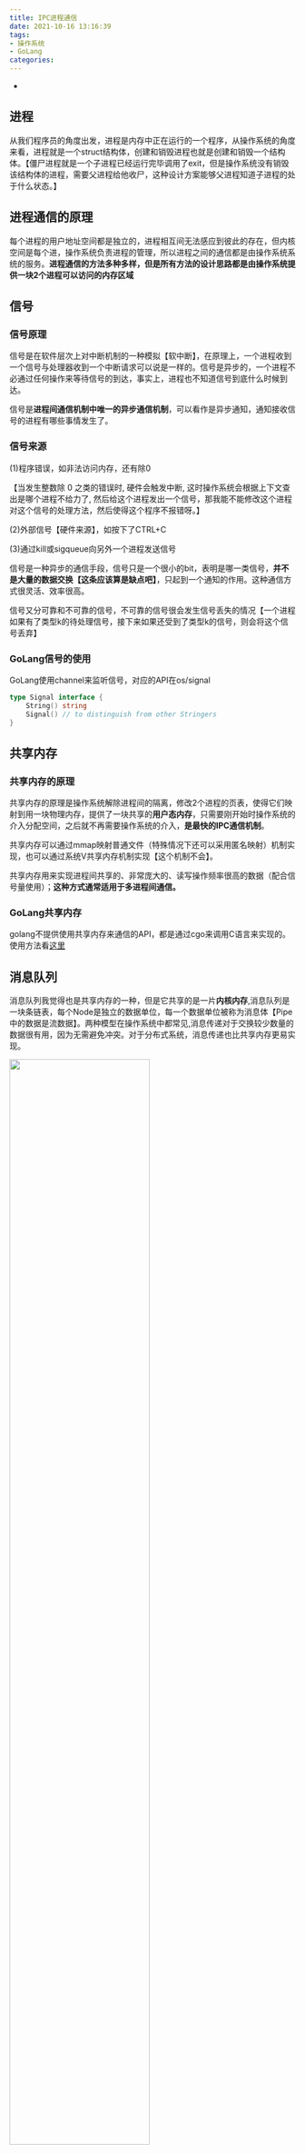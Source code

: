 ```yaml
---
title: IPC进程通信
date: 2021-10-16 13:16:39
tags:
- 操作系统
- GoLang
categories:
---
```

-
<!-- more -->

## 进程

从我们程序员的角度出发，进程是内存中正在运行的一个程序，从操作系统的角度来看，进程就是一个struct结构体，创建和销毁进程也就是创建和销毁一个结构体。【僵尸进程就是一个子进程已经运行完毕调用了exit，但是操作系统没有销毁该结构体的进程，需要父进程给他收尸，这种设计方案能够父进程知道子进程的处于什么状态。】

## 进程通信的原理

每个进程的用户地址空间都是独立的，进程相互间无法感应到彼此的存在，但内核空间是每个进，操作系统负责进程的管理，所以进程之间的通信都是由操作系统系统的服务。**进程通信的方法多种多样，但是所有方法的设计思路都是由操作系统提供一块2个进程可以访问的内存区域**

## 信号

### 信号原理

信号是在软件层次上对中断机制的一种模拟【软中断】，在原理上，一个进程收到一个信号与处理器收到一个中断请求可以说是一样的。信号是异步的，一个进程不必通过任何操作来等待信号的到达，事实上，进程也不知道信号到底什么时候到达。

信号是**进程间通信机制中唯一的异步通信机制**，可以看作是异步通知，通知接收信号的进程有哪些事情发生了。

### 信号来源

(1)程序错误，如非法访问内存，还有除0

【当发生整数除 0 之类的错误时, 硬件会触发中断, 这时操作系统会根据上下文查出是哪个进程不给力了, 然后给这个进程发出一个信号，那我能不能修改这个进程对这个信号的处理方法，然后使得这个程序不报错呀。】

(2)外部信号【硬件来源】，如按下了CTRL+C

(3)通过kill或sigqueue向另外一个进程发送信号





信号是一种异步的通信手段，信号只是一个很小的bit，表明是哪一类信号，**并不是大量的数据交换【这条应该算是缺点吧】**，只起到一个通知的作用。这种通信方式很灵活、效率很高。

信号又分可靠和不可靠的信号，不可靠的信号很会发生信号丢失的情况【一个进程如果有了类型k的待处理信号，接下来如果还受到了类型k的信号，则会将这个信号丢弃】

### GoLang信号的使用

GoLang使用channel来监听信号，对应的API在os/signal

```go
type Signal interface {
	String() string
	Signal() // to distinguish from other Stringers
}
```

## 共享内存

### 共享内存的原理

共享内存的原理是操作系统解除进程间的隔离，修改2个进程的页表，使得它们映射到用一块物理内存，提供了一块共享的**用户态内存**，只需要刚开始时操作系统的介入分配空间，之后就不再需要操作系统的介入，**是最快的IPC通信机制**。

共享内存可以通过mmap映射普通文件（特殊情况下还可以采用匿名映射）机制实现，也可以通过系统V共享内存机制实现【这个机制不会】。

共享内存用来实现进程间共享的、非常庞大的、读写操作频率很高的数据（配合信号量使用）；**这种方式通常适用于多进程间通信。**



### GoLang共享内存

golang不提供使用共享内存来通信的API，都是通过cgo来调用C语言来实现的。使用方法看[这里](https://studygolang.com/articles/10203)

## 消息队列

消息队列我觉得也是共享内存的一种，但是它共享的是一片**内核内存**,消息队列是一块条链表，每个Node是独立的数据单位，每一个数据单位被称为消息体【Pipe中的数据是流数据】。两种模型在操作系统中都常见,消息传递对于交换较少数量的数据很有用，因为无需避免冲突。对于分布式系统，消息传递也比共享内存更易实现。

<img src="/images/thread.png" width="70%"  />



### GoLang消息队列

和共享内存一样，Go不提供封装了消息队列的标准库函数，需要自己用cgo调用。

## 管道

管道同样是操作系统为2个进程提供的一块**半双工内核内存**

无名管道：只能用于父子进程或者兄弟进程之间，需要双方通信时，需要建立起两个管道

有名管道：有名管道是为了解决无名管道只能用于近亲进程之间通信的缺陷而设计的。命名管道是建立在实际的磁盘介质或文件系统（而不是只存在于内存中）上有自己名字的文件，任何进程可以在任何时间通过文件名或路径名与该文件建立联系。为了实现命名管道，引入了一种新的文件类型——FIFO文件（遵循先进先出的原则）。实现一个命名管道实际上就是实现一个FIFO文件。命名管道一旦建立，之后它的读、写以及关闭操作都与普通管道完全相同。虽然FIFO文件的inode节点在磁盘上，但是仅是一个节点而已，文件的数据还是存在于内存缓冲页面中，和普通管道相同。[引自](https://blog.csdn.net/yxtxiaotian/article/details/69568774)

### GoLang管道

API：在os包里

作用：创建命名管道
返回值：
    r *File  管道输出端
	w *File  管道输入端
	err error 可能发生的错误
注意：命名管道的读/写必须同时进行，否则会阻塞到读/写
func Pipe() (r *File, w *File, err error)

## 信号量

信号量主要是用来**保护共享资源**，使得资源在一个时刻只有一个进程（线程）所拥有，**信号量通常配合共享内存一起用，保证共享内存数据的一致性。**
进程可以根据它判定是否能够访问某些共享资源，同时，进程也可以修改该标志。除了用于访问控制外，还可用于进程同步。

信号量有以下两种类型：

- **二值信号量**： 也称互斥信号量，最简单的信号量形式，信号量的值只能取0或1，类似于互斥锁。 注：二值信号量能够实现互斥锁的功能，但两者的关注内容不同。信号量强调共享资源，只要共享资源可用，其他进程同样可以修改信号量的值；互斥锁更强调进程，占用资源的进程使用完资源后，必须由进程本身来解锁。【实现进程互斥】
- **计算信号量**：信号量的值可以取任意非负值（当然受内核本身的约束）。

Socket

不仅是进程间通信，更是主机间通信，分布式开发的首选。【socket对应的是一个文件，进程可以复用一个socket，进程通过socket通信】

<img src="/images/socket.png" width="80%"  />

## 参考资料：

[消息队列和共享内存](http://c.biancheng.net/view/1208.html)

[各种IPC机制的应用场景](https://www.zhihu.com/question/23995948/answer/136236554)

[Linux 进程间通信](https://mp.weixin.qq.com/s/WgZaS5w5IXa3IBGRsPKtbQ)

[理解Linux进程](https://www.kancloud.cn/kancloud/understanding-linux-processes/52163)

